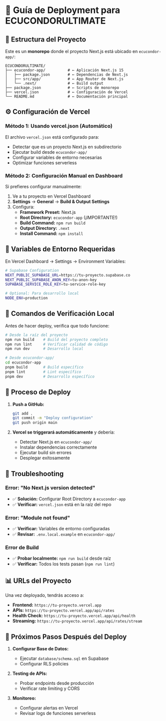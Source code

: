 # 🚀 Guía de Deployment para ECUCONDORULTIMATE

## 📁 Estructura del Proyecto

Este es un **monorepo** donde el proyecto Next.js está ubicado en `ecucondor-app/`:

```
ECUCONDORULTIMATE/
├── ecucondor-app/          # ← Aplicación Next.js 15
│   ├── package.json        # ← Dependencias de Next.js
│   ├── src/app/            # ← App Router de Next.js
│   └── .next/              # ← Build output
├── package.json            # ← Scripts de monorepo
├── vercel.json             # ← Configuración de Vercel
└── README.md               # ← Documentación principal
```

## ⚙️ Configuración de Vercel

### Método 1: Usando vercel.json (Automático)
El archivo `vercel.json` está configurado para:
- Detectar que es un proyecto Next.js en subdirectorio
- Ejecutar build desde `ecucondor-app/`
- Configurar variables de entorno necesarias
- Optimizar funciones serverless

### Método 2: Configuración Manual en Dashboard
Si prefieres configurar manualmente:

1. Ve a tu proyecto en Vercel Dashboard
2. **Settings** → **General** → **Build & Output Settings**
3. Configura:
   - **Framework Preset:** Next.js
   - **Root Directory:** `ecucondor-app` (¡IMPORTANTE!)
   - **Build Command:** `npm run build`
   - **Output Directory:** `.next`
   - **Install Command:** `npm install`

## 🔐 Variables de Entorno Requeridas

En Vercel Dashboard → Settings → Environment Variables:

```bash
# Supabase Configuration
NEXT_PUBLIC_SUPABASE_URL=https://tu-proyecto.supabase.co
NEXT_PUBLIC_SUPABASE_ANON_KEY=tu-anon-key
SUPABASE_SERVICE_ROLE_KEY=tu-service-role-key

# Optional: Para desarrollo local
NODE_ENV=production
```

## 🧪 Comandos de Verificación Local

Antes de hacer deploy, verifica que todo funcione:

```bash
# Desde la raíz del proyecto
npm run build    # Build del proyecto completo
npm run lint     # Verificar calidad de código  
npm run dev      # Desarrollo local

# Desde ecucondor-app/
cd ecucondor-app
pnpm build       # Build específico
pnpm lint        # Lint específico  
pnpm dev         # Desarrollo específico
```

## 🚀 Proceso de Deploy

1. **Push a GitHub:**
   ```bash
   git add .
   git commit -m "Deploy configuration"
   git push origin main
   ```

2. **Vercel se triggerará automáticamente** y debería:
   - Detectar Next.js en `ecucondor-app/`
   - Instalar dependencias correctamente
   - Ejecutar build sin errores
   - Desplegar exitosamente

## 🔧 Troubleshooting

### Error: "No Next.js version detected"
- ✅ **Solución:** Configurar Root Directory a `ecucondor-app`
- ✅ **Verificar:** `vercel.json` está en la raíz del repo

### Error: "Module not found"
- ✅ **Verificar:** Variables de entorno configuradas
- ✅ **Revisar:** `.env.local.example` en `ecucondor-app/`

### Error de Build
- ✅ **Probar localmente:** `npm run build` desde raíz
- ✅ **Verificar:** Todos los tests pasan (`npm run lint`)

## 📊 URLs del Proyecto

Una vez deployado, tendrás acceso a:

- **Frontend:** `https://tu-proyecto.vercel.app`
- **APIs:** `https://tu-proyecto.vercel.app/api/rates`
- **Health Check:** `https://tu-proyecto.vercel.app/api/health`
- **Streaming:** `https://tu-proyecto.vercel.app/api/rates/stream`

## 🎯 Próximos Pasos Después del Deploy

1. **Configurar Base de Datos:**
   - Ejecutar `database/schema.sql` en Supabase
   - Configurar RLS policies

2. **Testing de APIs:**
   - Probar endpoints desde producción
   - Verificar rate limiting y CORS

3. **Monitoreo:**
   - Configurar alertas en Vercel
   - Revisar logs de funciones serverless